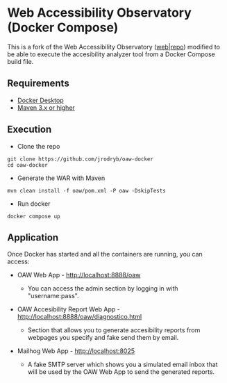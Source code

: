 # Web Accessibility Observatory (Docker Compose)

This is a fork of the Web Accessibility Observatory ([web](https://administracionelectronica.gob.es/pae_Home/pae_Estrategias/pae_Accesibilidad/pae_observatorio_accesibilidad_eng.html)|[repo](https://github.com/ctt-gob-es/oaw))
modified to be able to execute the accesibility analyzer tool from a Docker Compose build file.

## Requirements

 - [Docker Desktop](https://www.docker.com/products/docker-desktop)
 - [Maven 3.x or higher](https://maven.apache.org/download.cgi)

## Execution

 - Clone the repo
```
git clone https://github.com/jrodryb/oaw-docker
cd oaw-docker
```
 - Generate the WAR with Maven
```
mvn clean install -f oaw/pom.xml -P oaw -DskipTests
```
 - Run docker
```
docker compose up
```

## Application

Once Docker has started and all the containers are running, you can access:
- OAW Web App - [http://localhost:8888/oaw](http://localhost:8888/oaw)
   - You can access the admin section by logging in with "username:pass".
   
- OAW Accesibility Report Web App - [http://localhost:8888/oaw/diagnostico.html](http://localhost:8888/oaw/diagnostico.html)
   - Section that allows you to generate accesibility reports from webpages you specify and fake send them by email.

- Mailhog Web App - [http://localhost:8025](http://localhost:8025)
   - A fake SMTP server which shows you a simulated email inbox that will be used by the OAW Web App to send the generated reports.
